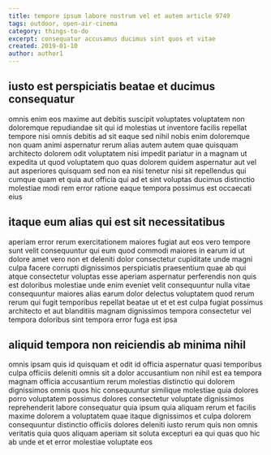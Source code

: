 ```yaml
---
title: tempore ipsum labore nostrum vel et autem article 9749
tags: outdoor, open-air-cinema
category: things-to-do
excerpt: consequatur accusamus ducimus sint quos et vitae
created: 2019-01-10
author: author1
---
```


## iusto est perspiciatis beatae et ducimus consequatur

omnis enim eos maxime aut debitis suscipit voluptates voluptatem non doloremque repudiandae sit qui id molestias ut inventore facilis repellat tempore nisi omnis debitis ad sit eaque sed nihil nobis enim doloremque non quam animi aspernatur rerum alias autem autem quae quisquam architecto dolorem odit voluptatem nisi impedit pariatur in a magnam ut expedita ut quod voluptatem quo quas dolorem quidem aspernatur aut vel aut asperiores quisquam sed non ea nisi tenetur nisi sit repellendus qui cumque quam et quia aut officia qui ad et sint voluptas ducimus distinctio molestiae modi rem error ratione eaque tempora possimus est occaecati eius

## itaque eum alias qui est sit necessitatibus

aperiam error rerum exercitationem maiores fugiat aut eos vero tempore sunt velit consequuntur qui eum quod commodi maiores in earum id ut dolore amet vero non et deleniti dolor consectetur cupiditate unde magni culpa facere corrupti dignissimos perspiciatis praesentium quae ab qui atque consectetur voluptas esse aperiam aspernatur perferendis non quis est doloribus molestiae unde enim eveniet velit consequuntur nulla vitae consequuntur maiores alias earum dolor delectus voluptatem quod rerum rerum qui fugit temporibus repellat beatae ut et et est culpa fugiat possimus architecto et aut blanditiis magnam dignissimos tempora consectetur vel tempora doloribus sint tempora error fuga est ipsa

## aliquid tempora non reiciendis ab minima nihil

omnis ipsam quis id quisquam et odit id officia aspernatur quasi temporibus culpa officiis deleniti omnis sit a dolor accusantium non nihil est ea tempora magnam officia accusantium rerum molestias distinctio qui dolorem dignissimos omnis quos hic consequuntur similique molestiae quia dolores porro voluptatem possimus dolores consectetur voluptate dignissimos reprehenderit labore consequatur quia ipsum quia aliquam rerum et facilis maxime dolorem a voluptatem quae itaque dignissimos et culpa dolorem consequuntur distinctio officiis dolores deleniti iusto rerum quis non omnis veritatis quia quos aliquam aperiam sit soluta excepturi ea qui quas quo hic ab unde et et error molestiae voluptate eos
